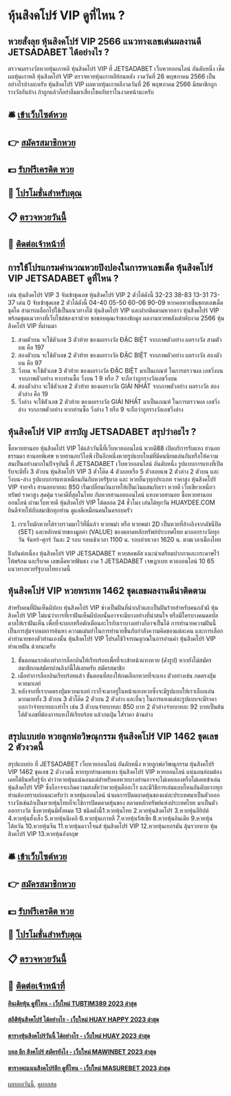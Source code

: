 # หุ้นสิงคโปร์ VIP ดูที่ไหน ?
## หวยสั่งลุย หุ้นสิงคโปร์ VIP 2566 แนวทางเลขเด่นผลงานดี JETSADABET ได้อย่างไร ?
ตรวจผลรางวัลหวยหุ้นเกาหลี หุ้นสิงคโปร์ VIP ที่ JETSADABET เว็บหวยออนไลน์ อันดับหนึ่ง เช็คผลหุ้นเกาหลี หุ้นสิงคโปร์ VIP ตรวจหวยหุ้นเกาหลีย้อนหลัง งวดวันที่ 26 พฤษภาคม 2566
เป็นอย่างไรบ้างละครับ หุ้นสิงคโปร์ VIP ผลหวยหุ้นเกาหลีงวดวันที่ 26 พฤษภาคม 2566 มีสมาชิกถูกรางวัลกันบ้าง ถ้าถูกแล้วก็อย่าลืมมาเสี่ยงโชคกับเราในงวดหน้านะครับ

## 🛎 [เข้าเว็บไซต์หวย](https://bit.ly/3BG5bNw)
## 👉 [สมัครสมาชิกหวย](https://bit.ly/3BG5bNw)
## 💵 [รับฟรีเครดิต หวย](https://bit.ly/3C3mvgS)
## 👑 [โปรโมชั่นสำหรับตุณ](https://bit.ly/3C3mvgS)
## 📋 [ตรวจหวยวันนี้](https://bit.ly/3C3mvgS)
## 📱 [ติดต่อเจ้าหน้าที่](https://bit.ly/3C3mvgS)

## การใช้โปรแกรมคำนวณหวยปิงปองในการหาเลขเด็ด หุ้นสิงคโปร์ VIP JETSADABET ดูที่ไหน ?
เด่น หุ้นสิงคโปร์ VIP 3 จับเข้าชุดเลข หุ้นสิงคโปร์ VIP 2 ตัวได้ดังนี้
32-23
38-83
13-31
73-37
เด่น 0 จับเข้าชุดเลข 2 ตัวได้ดังนี้
04-40
05-50
60-06
90-09
หากคอหวยชื่นชอบเลขเด็ดชุดใด สามารถเลือกไปใช้เป็นแนวทางได้ หุ้นสิงคโปร์ VIP และฝากติดตามหวยลาว หุ้นสิงคโปร์ VIP พร้อมชุดแนวทางที่เว็บไซต์ของเราด้วย
ขอขอบคุณเจ้าของข้อมูล
ผลงานหวยพลังเต่าหับงวด 2566 หุ้นสิงคโปร์ VIP ที่ผ่านมา

1. สามตัวบน จะใช้ตัวเลข 3 ตัวท้าย ของผลรางวัล ĐẶC BIỆT จากภาพตัวอย่าง ผลรางวัล สามตัวบน คือ 197
2. สองตัวบน จะใช้ตัวเลข 2 ตัวท้าย ของผลรางวัล ĐẶC BIỆT จากภาพตัวอย่าง ผลรางวัล สองตัวบน คือ 97
3. วิ่งบน จะใช้ตัวเลข 3 ตัวท้าย ของผลรางวัล ĐẶC BIỆT มาเป็นเกณฑ์ ในการตรวจผล เลขวิ่งบน จากภาพตัวอย่าง หากท่านซื้อ วิ่งบน 1 9 หรือ 7 จะถือว่าถูกรางวัลเลขวิ่งบน
4. สองตัวล่าง จะใช้ตัวเลข 2 ตัวท้าย ของผลรางวัล GIẢI NHẤT จากภาพตัวอย่าง ผลรางวัล สองตัวล่าง คือ 19
5. วิ่งล่าง จะใช้ตัวเลข 2 ตัวท้าย ของผลรางวัล GIẢI NHẤT มาเป็นเกณฑ์ ในการตรวจผล เลขวิ่งล่าง จากภาพตัวอย่าง หากท่านซื้อ วิ่งล่าง 1 หรือ 9 จะถือว่าถูกรางวัลเลขวิ่งล่าง

## หุ้นสิงคโปร์ VIP สารบัญ JETSADABET สรุปว่าอะไร ?
ซื้อหวยฮานอย หุ้นสิงคโปร์ VIP ได้แล้ววันนี้ที่เว็บหวยออนไลน์ หวยดี88 เปิดบริการรับแทง ฮานอยธรรมดา ฮานอยพิเศษ หวยฮานอยวีไอพี เป็นอีกหนึ่งหวยรูปแบบใหม่ที่มีคนนิยมเล่นกันหรือให้ความสนเป็นอย่างมากในปัจจุบันนี้ ที่ JETSADABET เว็บหวยออนไลน์ อันดับหนึ่ง รูปแบบการแทงที่เปิดรับจะมีทั้ง 3 ตัวบน หุ้นสิงคโปร์ VIP 3 ตัวโต๊ด 4 ตัวลอยเรือ 5 ตัวลอยแพ 2 ตัวล่าง 2 ตัวบน และ วิ่งบน-ล่าง
รูปแบบการแทงเหมือนกันกับหวยรัฐบาล และ หวยอื่นๆทุกประเภท ราคาสูง หุ้นสิงคโปร์ VIP จ่ายจริง ฮานอยบาทละ 850 เริ่มเปลี่ยนเงินบาทให้เป็นเงินแสนกับเรา หวยดี เว็บเขียวเหนี่ยวทรัพย์ ราคาสูง สุดคุ้ม ราคาดีที่สุดในไทย กับหวยฮานอยออนไลน์ แทงหวยฮานอย ซื้อหวยฮานอยออนไลน์ ผ่านเว็บหวยดี หุ้นสิงคโปร์ VIP ได้ตลอด 24 ชั่วโมง เล่นได้ทุกวัน HUAYDEE.COM ยินดีจ่ายให้กับสมาชิกทุกท่าน ดูแลดีเหมือนคนในครอบครัว
1. เราเว็บมักหวยได้รวบรวมมาไว้ที่นี่แล้ว หวยพม่า หรือ หวยพม่า 2D เป็นหวยที่อ้างอิงจากดัชนีปิด (SET) และหลักหน่วยของมูลค่า (VALUE) ของตลาดหลักทรัพย์ประเทศไทย มาออกรางวัลทุกวัน จันทร์-ศุกร์ วันละ 2 รอบ รอบเช้าเวลา 1100 น. รอบบ่ายเวลา 1620 น. ตามเวลาเมืองไทย

ปังกันต่อเนื่อง หุ้นสิงคโปร์ VIP JETSADABET หวยสดพลัส แนะนำเตรียมปากกาและกระดาษไว้ให้พร้อม และรีบจด เลขเด็ดหวยฟันธง งวด 1 JETSADABET เจษฎาเบท หวยออนไลน์ 10 65 แนวทางหวยรัฐบาลไทยงวดนี้

## หุ้นสิงคโปร์ VIP หวยพรเทพ 1462 ชุดเลขผลงานดีน่าติดตาม
สำหรับคนที่ฝันเห็นผีปอบ หุ้นสิงคโปร์ VIP ช่างเป็นฝันที่น่ากลัวและเป็นฝันร้ายสำหรับคนกลัวผี หุ้นสิงคโปร์ VIP ไม่แน่ว่าการที่เราฝันเห็นผีปอบนั้นอาจจะมีบางอย่างที่น่าสนใจ หรือมีใครบางคนดลบัลดาลให้เราฝันเห็น เพื่อที่จะบอกหรือตักเตือนอะไรกับเราบางอย่างก็อาจเป็นได้ การทำนายความฝันนี้เป็นการสุ่มจากผลการค้นหา ความแม่นยำในการทำนายขึ้นกับกำลังความคิดของแต่ละคน และการเลือกคำทำนายของตัวท่านเองนั้น หุ้นสิงคโปร์ VIP โปรดใช้วิจารณญาณในการอ่านคำ หุ้นสิงคโปร์ VIP ทำนายฝัน ด้วยนะครับ
1. ขั้นตอนแรกต้องทำการล็อกอินให้เรียบร้อยเพื่อที่จะเข้าหน้าแทงหวย (ดังรูป) หากยังไม่สมัครสมาชิกกดสมัครผ่านลิงก์นี้ได้เลยครับ สมัครสมาชิก
2. เมื่อทำการล็อกอินเรียบร้อยแล้ว ขั้นตอนที่สองให้กดเลือกหวยที่จะแทง ตัวอย่างเช่น กดตรงปุ่มหวยมาเลย์
3. หลังจากที่เรากดตรงปุ่มหวยมาเลย์ เราก็จะมาอยู่ในหน้าแทงหวยซึ่งจะมีรูปแบบให้เราเลือกเล่นมากมายทั้ง 3 ตัวบน 3 ตัวโต๊ด 2 ตัวบน 2 ตัวล่าง และอื่นๆ ในการแทงแต่ละรูปแบบจะมีราคาบอกว่าจ่ายบาทละเท่าไร เช่น 3 ตัวบนจ่ายบาทละ 850 บาท 2 ตัวล่างจ่ายบาทละ 92 บาทเป็นต้น ใส่ตัวเลขที่ต้องการแทงให้เรียบร้อย แล้วกดปุ่ม ใส่ราคา ด้านล่าง

## สรุปแบบย่อ หวยลูกพ่อวิษณุกรรม หุ้นสิงคโปร์ VIP 1462 ชุดเลข 2 ตัวงวดนี้
สรุปแบบย่อ ที่ JETSADABET เว็บหวยออนไลน์ อันดับหนึ่ง หวยลูกพ่อวิษณุกรรม หุ้นสิงคโปร์ VIP 1462 ชุดเลข 2 ตัวงวดนี้ หากทุกท่านเคยแทง หุ้นสิงคโปร์ VIP หวยออนไลน์ แน่นอนย่อมต้องเคยได้ยินหรือรู้จัก คำว่าหวยหุ้นแน่นอนแต่สำหรับคอหวยบางท่านอาจจะไม่เคยลองหรือไม่เคยเข้าเล่น หุ้นสิงคโปร์ VIP ซึ่งก็อาจจะเกิดความสงสัยว่าหวยหุ้นคืออะไร และมีวิธีการเล่นแบบไหนอันดับเเรกทุกท่านต้องทราบก่อนนะครับว่า หวยหุ้นออนไลน์ นำผลการปิดตลาดหุ้นของแต่ละประเทศมาเป็นตัวออกรางวัลเช่นถ้าเป็นหวยหุ้นไทยก็จะใช้การปิดตลาดหุ้นของ ตลาดหลักทรัพย์แห่งประเทศไทย มาเป็นตัวออกรางวัล
ซึ่งหวยหุ้นมีทั้งหมด 13 ชนิดดังนี้1.หวยหุ้นไทย 2.หวยหุ้นสิงคโปร์ 3.หวยหุ้นอียิปต์ 4.หวยหุ้นฮั่งเส็ง 5.หวยหุ้นนิเคอิ 6.หวยหุ้นเกาหลี 7.หวยหุ้นรัสเซีย 8.หวยหุ้นอินเดีย 9.หวยหุ้นไต้หวัน 10.หวยหุ้นจีน 11.หวยหุ้นดาวโจนส์ หุ้นสิงคโปร์ VIP 12.หวยหุ้นเยอรมัน ลุ้นรวยหวย หุ้นสิงคโปร์ VIP 13.หวยหุ้นอังกฤษ

## 🛎 [เข้าเว็บไซต์หวย](https://bit.ly/3BG5bNw)
## 👉 [สมัครสมาชิกหวย](https://bit.ly/3BG5bNw)
## 💵 [รับฟรีเครดิต หวย](https://bit.ly/3C3mvgS)
## 👑 [โปรโมชั่นสำหรับตุณ](https://bit.ly/3C3mvgS)
## 📋 [ตรวจหวยวันนี้](https://bit.ly/3C3mvgS)
## 📱 [ติดต่อเจ้าหน้าที่](https://bit.ly/3C3mvgS)

#### [อินเดียหุ้น ดูที่ไหน - เว็บใหม่ TUBTIM389 2023 ล่าสุด](https://atom.io/themes/อินเดียหุ้น%20ดูที่ไหน%20-%20เว็บใหม่%20tubtim389%202023%20ล่าสุด)
#### [สถิติหุ้นสิงคโปร์ ได้อย่างไร - เว็บใหม่ HUAY HAPPY 2023 ล่าสุด](https://atom.io/themes/สถิติหุ้นสิงคโปร์%20ได้อย่างไร%20-%20เว็บใหม่%20huay%20happy%202023%20ล่าสุด)
#### [ตารางหุ้นสิงคโปร์วันนี้ ได้อย่างไร - เว็บใหม่ HUAY 2023 ล่าสุด](https://atom.io/themes/ตารางหุ้นสิงคโปร์วันนี้%20ได้อย่างไร%20-%20เว็บใหม่%20huay%202023%20ล่าสุด)
#### [บอล ลีก สิงคโปร์ สมัครยังไง - เว็บใหม่ MAWINBET 2023 ล่าสุด](https://atom.io/themes/บอล%20ลีก%20สิงคโปร์%20สมัครยังไง%20-%20เว็บใหม่%20mawinbet%202023%20ล่าสุด)
#### [ตารางคะแนนสิงคโปร์ลีก ดูที่ไหน - เว็บใหม่ MASUREBET 2023 ล่าสุด](https://atom.io/themes/ตารางคะแนนสิงคโปร์ลีก%20ดูที่ไหน%20-%20เว็บใหม่%20masurebet%202023%20ล่าสุด)

[ผลบอลวันนี้](https://siamsport.tv "ผลบอลวันนี้"), [ดูบอลสด](https://siamsport.tv/ดูบอลสด "ดูบอลสด")